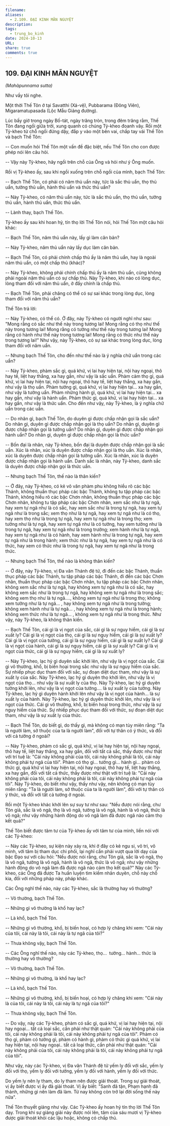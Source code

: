```yaml
---
filename: 
aliases:
  - 2.109. ÐẠI KINH MÃN NGUYỆT
description: 
tags:
  - trung_bo_kinh
date: 2024-10-13
URL: 
share: true
comments: true
---
```

## 109. ÐẠI KINH MÃN NGUYỆT  
_(Mahàpunnama sutta)_

Như vầy tôi nghe.

Một thời Thế Tôn ở tại Savatthi (Xá-vệ), Pubbarama (Ðông Viên), Migaramatupasada (Lộc Mẫu Giảng đường).

Lúc bấy giờ trong ngày Bố-tát, ngày trăng tròn, trong đêm trăng rằm, Thế Tôn đang ngồi giữa trời, xung quanh có chúng Tỷ-kheo đoanh vây. Rồi một Tỷ-kheo từ chỗ ngồi đứng dậy, đắp y vào một bên vai, chấp tay vái Thế Tôn và bạch Thế Tôn:

-- Con muốn hỏi Thế Tôn một vấn đề đặc biệt, nếu Thế Tôn cho con được phép nói lên câu hỏi.

-- Vậy này Tỷ-kheo, hãy ngồi trên chỗ của Ông và hỏi như ý Ông muốn.

Rồi vị Tỷ-kheo ấy, sau khi ngồi xuống trên chỗ ngồi của mình, bạch Thế Tôn:

-- Bạch Thế Tôn, có phải có năm thủ uẩn này, tức là sắc thủ uẩn, thọ thủ uẩn, tưởng thủ uẩn, hành thủ uẩn và thức thủ uẩn?

-- Này Tỷ-kheo, có năm thủ uẩn này, tức là sắc thủ uẩn, thọ thủ uẩn, tưởng thủ uẩn, hành thủ uẩn, thức thủ uẩn.

-- Lành thay, bạch Thế Tôn.

Tỷ-kheo ấy sau khi hoan hỷ, tín thọ lời Thế Tôn nói, hỏi Thế Tôn một câu hỏi khác:

-- Bạch Thế Tôn, năm thủ uẩn này, lấy gì làm căn bản?

-- Này Tỷ-kheo, năm thủ uẩn này lấy dục làm căn bản.

-- Bạch Thế Tôn, có phải chính chấp thủ ấy là năm thủ uẩn, hay là ngoài năm thủ uẩn, có một chấp thủ (khác)?

-- Này Tỷ-kheo, không phải chính chấp thủ ấy là năm thủ uẩn, cũng không phải ngoài năm thủ uẩn có sự chấp thủ. Này Tỷ-kheo, khi nào có lòng dục, lòng tham đối với năm thủ uẩn, ở đấy chính là chấp thủ.

-- Bạch Thế Tôn, phải chăng có thể có sự sai khác trong lòng dục, lòng tham đối với năm thủ uẩn?

Thế Tôn trả lời:

-- Này Tỷ-kheo, có thể có. Ở đây, này Tỷ-kheo có người nghĩ như sau: "Mong rằng có sắc như thế này trong tương lai! Mong rằng có thọ như thế này trong tương lai! Mong rằng có tưởng như thế này trong tương lai! Mong rằng có hành như thế này trong tương lai! Mong rằng có thức như thế này trong tương lai!" Như vậy, này Tỷ-kheo, có sự sai khác trong lòng dục, lòng tham đối với năm uẩn.

-- Nhưng bạch Thế Tôn, cho đến như thế nào là ý nghĩa chữ uẩn trong các uẩn?

-- Này Tỷ-kheo, phàm sắc gì, quá khứ, vị lai hay hiện tại, nội hay ngoại, thô hay tế, liệt hay thắng, xa hay gần, như vậy là sắc uẩn. Phàm cảm thọ gì, quá khứ, vị lai hay hiện tại, nội hay ngoại, thô hay tế, liệt hay thắng, xa hay gần, như vậy là thọ uẩn. Phàm tưởng gì, quá khứ, vị lai hay hiện tại... xa hay gần, như vậy là tưởng uẩn. Phàm những hành gì, quá khứ, vị lai hay hiện tại... xa hay gần, như vậy là hành uẩn. Phàm thức gì, quá khứ, vị lai hay hiện tại... xa hay gần, như vậy là thức uẩn. Cho đến như vậy, này Tỷ-kheo, là ý nghĩa chữ uẩn trong các uẩn.

-- Do nhân gì, bạch Thế Tôn, do duyên gì được chấp nhận gọi là sắc uẩn? Do nhân gì, duyên gì được chấp nhận gọi là thọ uẩn? Do nhân gì, duyên gì được chấp nhận gọi là tưởng uẩn? Do nhân gì, duyên gì được chấp nhận gọi hành uẩn? Do nhân gì, duyên gì được chấp nhận gọi là thức uẩn?

-- Bốn đại là nhân, này Tỷ-kheo, bốn đại là duyên được chấp nhận gọi là sắc uẩn. Xúc là nhân, xúc là duyên được chấp nhận gọi là thọ uẩn. Xúc là nhân, xúc là duyên được chấp nhận gọi là tưởng uẩn. Xúc là nhân, xúc là duyên được chấp nhận gọi là hành uẩn. Danh sắc là nhân, này Tỷ-kheo, danh sắc là duyên được chấp nhận gọi là thức uẩn.

-- Nhưng bạch Thế Tôn, thế nào là thân kiến?

-- Ở đây, này Tỷ-kheo, có kẻ vô văn phàm phu không hiểu rõ các bậc Thánh, không thuần thục pháp các bậc Thánh, không tu tập pháp các bậc Thánh, không hiểu rõ các bậc Chơn nhân, không thuần thục pháp các bậc Chơn nhân, không tu tập pháp các bậc Chơn nhân, xem sắc như là tự ngã, hay xem tự ngã như là có sắc, hay xem sắc như là trong tự ngã, hay xem tự ngã như là trong sắc; xem thọ như là tự ngã, hay xem tự ngã như là có thọ, hay xem thọ như là trong tự ngã, hay xem tự ngã như là trong thọ; xem tưởng như là tự ngã, hay xem tự ngã như là có tưởng, hay xem tưởng như là trong tự ngã, hay xem tự ngã như là trong trưởng; xem hành như là tự ngã, hay xem tự ngã như là có hành, hay xem hành như là trong tự ngã, hay xem tự ngã như là trong hành; xem thức như là tự ngã, hay xem tự ngã như là có thức, hay xem có thức như là trong tự ngã, hay xem tự ngã như là trong thức.

-- Nhưng bạch Thế Tôn, thế nào là không thân kiến?

-- Ở đây, này Tỷ-kheo, vị Ða văn Thánh đệ tử, đi đến các bậc Thánh, thuần thục pháp các bậc Thánh, tu tập pháp các bậc Thánh, đi đến các bậc Chơn nhân, thuần thục pháp các bậc Chơn nhân, tu tập pháp các bậc Chơn nhân, không xem sắc như là tự ngã, hay không xem tự ngã như là có sắc, hay không xem sắc như là trong tự ngã, hay không xem tự ngã như là trong sắc; không xem thọ như là tự ngã...., không xem tự ngã như là trong thọ; không xem tưởng như là tự ngã... , hay không xem tự ngã như là trong tưởng; không xem hành như là tự ngã... , hay không xem tự ngã như là trong hành; không xem thức như là tự ngã... , không xem tự ngã như là trong thức. Như vậy, này Tỷ-kheo, là không thân kiến.

-- Bạch Thế Tôn, cái gì là vị ngọt của sắc, cái gì là sự nguy hiểm, cái gì là sự xuất ly? Cái gì là vị ngọt của thọ, cái gì là sự nguy hiểm, cái gì là sự xuất ly? Cái gì là vị ngọt của tưởng, cái gì là sự nguy hiểm, cái gì là sự xuất ly? Cái gì là vị ngọt của hành, cái gì là sự nguy hiểm, cái gì là sự xuất ly? Cái gì là vị ngọt của thức, cái gì là sự nguy hiểm, cái gì là sự xuất ly?

-- Này Tỷ-kheo, lạc hỷ gì duyên sắc khởi lên, như vậy là vị ngọt của sắc. Cái gì vô thường, khổ, bị biến hoại trong sắc như vậy là sự nguy hiểm của sắc. Sự nhiếp phục dục tham đối với sắc, sự đoạn diệt dục tham, như vậy là sự xuất ly của sắc. Này Tỷ-kheo, lạc hỷ gì duyên thọ khởi lên, như vậy là vị ngọt của thọ... như vậy là sự xuất ly của thọ. Này Tỷ-kheo, lạc hỷ gì duyên tưởng khởi lên, như vậy là vị ngọt của tưởng.... là sự xuất ly của tưởng. Này Tỷ-kheo, lạc hỷ gì duyên hành khởi lên như vậy là vị ngọt của hành... là sự xuất ly của hành. Này Tỷ-kheo, lạc hỷ gì duyên thức khởi lên, như vậy là vị ngọt của thức. Cái gì vô thường, khổ, bị biến hoại trong thức, như vậy là sự nguy hiểm của thức. Sự nhiếp phục dục tham đối với thức, sự đoạn diệt dục tham, như vậy là sự xuất ly của thức.

-- Bạch Thế Tôn, do biết gì, do thấy gì, mà không có mạn tùy miên rằng: "Ta là người làm, sở thuộc của ta là người làm", đối với tự thân có ý thức, và đối với cả tưởng ở ngoài?

-- Này Tỷ-kheo, phàm có sắc gì, quá khứ, vị lai hay hiện tại, nội hay ngoại, thô hay tế, liệt hay thắng, xa hay gần, đối với tất cả sắc, thấy được như thật với trí tuệ là: "Cái này không phải của tôi, cái này không phải là tôi, cái này không phải tự ngã của tôi". Phàm có thọ gì... tưởng gì... hành gì... phàm có thức gì, quá khứ vị lai hay hiện tại, nội hay ngoại, thô hay tế, liệt hay thắng, xa hay gần, đối với tất cả thức, thấy được như thật với trí tuệ là: "Cái này không phải của tôi, cái này không phải là tôi, cái này không phải tự ngã của tôi". Này Tỷ-kheo, do biết như vậy, thấy như vậy, nên không có mạn tùy miên rằng: "Ta là người làm, sở thuộc của ta là người làm", đối với tự thân có ý thức, và đối với tất cả tướng ở ngoài.

Rồi một Tỷ-kheo khác khởi lên sự suy tư như sau: "Nếu được nói rằng, chư Tôn giả, sắc là vô ngã, thọ là vô ngã, tưởng là vô ngã, hành là vô ngã, thức là vô ngã; như vậy những hành động do vô ngã làm đã được ngã nào cảm thọ kết quả?"

Thế Tôn biết được tâm tư của Tỷ-kheo ấy với tâm tư của mình, liền nói với các Tỷ-kheo:

-- Này các Tỷ-kheo, sự kiện này xảy ra, khi ở đây có kẻ ngu si, vô tri, vô minh, với tâm bị tham dục chi phối, lại nghĩ cần phải vượt qua lời dạy của bậc Ðạo sư với câu hỏi: "Nếu được nói rằng, chư Tôn giả, sắc là vô ngã, thọ là vô ngã, tưởng là vô ngã, hành là vô ngã, thức là vô ngã; như vậy những hành động do vô ngã làm đã được ngã nào cảm thọ kết quả?" Này các Tỷ-kheo, các Ông đã được Ta huấn luyện tìm kiếm nhân duyên, chỗ này chỗ kia, đối với những pháp này, pháp khác.

Các Ông nghĩ thế nào, này các Tỷ-kheo, sắc là thường hay vô thường?

-- Vô thường, bạch Thế Tôn.

-- Những gì vô thường là khổ hay lạc?

-- Là khổ, bạch Thế Tôn.

-- Những gì vô thường, khổ, bị biến hoại, có hợp lý chăng khi xem: "Cái này của tôi, cái này là tôi, cái này là tự ngã của tôi?"

-- Thưa không vậy, bạch Thế Tôn.

-- Các Ông nghĩ thế nào, này các Tỷ-kheo, thọ...  tưởng... hành... thức là thường hay vô thường?

-- Vô thường, bạch Thế Tôn.

-- Những gì vô thường, là khổ hay lạc?

-- Là khổ, bạch Thế Tôn.

-- Những gì vô thường, khổ, bị biến hoại, có hợp lý chăng khi xem: "Cái này là của tôi, cái này là tôi, cái này là tự ngã của tôi?"

-- Thưa không vậy, bạch Thế Tôn.

-- Do vậy, này các Tỷ-kheo, phàm có sắc gì, quá khứ, vị lai hay hiện tại, nội hay ngoại... tất cả loại sắc, cần phải như thật quán: "Cái này không phải của tôi, cái này không phải là tôi, cái này không phải tự ngã của tôi". Phàm có thọ gì, phàm có tưởng gì, phàm có hành gì, phàm có thức gì quá khứ, vị lai hay hiện tại, nội hay ngoại.. tất cả loại thức, cần phải như thật quán: "Cái này không phải của tôi, cái này không phải là tôi, cái này không phải tự ngã của tôi".

Như vậy, này các Tỷ-kheo, vị Ða văn Thánh đệ tử yếm ly đối với sắc, yếm ly đối với thọ, yếm ly đối với tưởng, yếm ly đối với hành, yếm ly đối với thức.

Do yếm ly nên ly tham, do ly tham nên được giải thoát. Trong sự giải thoát, vị ấy biết được vị ấy đã giải thoát. Vị ấy biết: "Sanh đã tận, Phạm hạnh đã thành, những gì nên làm đã làm. Từ nay không còn trở lại đời sống thế này nữa".

Thế Tôn thuyết giảng như vậy. Các Tỷ-kheo ấy hoan hỷ tín thọ lời Thế Tôn dạy. Trong khi sự giảng giải này được nói lên, tâm của sáu mươi vị Tỷ-kheo được giải thoát khỏi các lậu hoặc, không có chấp thủ.